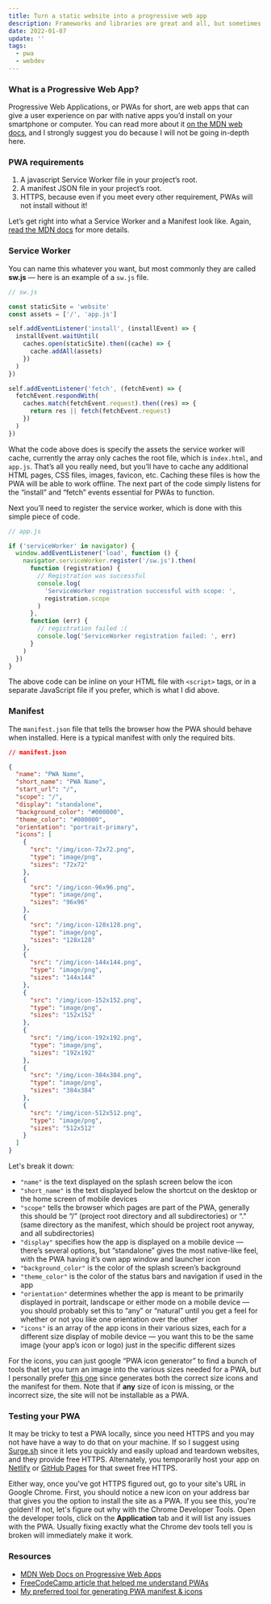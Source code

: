 ```yaml
---
title: Turn a static website into a progressive web app
description: Frameworks and libraries are great and all, but sometimes you just want to make a simple website with only HTML, CSS and JavaScript — maybe without the latter even. When making a PWA, it’s common to use a framework like Vue or a library like Workbox, which requires a bundler like Webpack. In truth, that’s completely unnecessary!
date: 2022-01-07
update: ''
tags:
  - pwa
  - webdev
---
```


### What is a Progressive Web App?

Progressive Web Applications, or PWAs for short, are web apps that can give a user experience on par with native apps you’d install on your smartphone or computer. You can read more about it [on the MDN web docs](https://developer.mozilla.org/en-US/docs/Web/Progressive_web_apps), and I strongly suggest you do because I will not be going in-depth here.

### PWA requirements

1. A javascript Service Worker file in your project’s root.
2. A manifest JSON file in your project’s root.
3. HTTPS, because even if you meet every other requirement, PWAs will not install without it!

Let’s get right into what a Service Worker and a Manifest look like. Again, [read the MDN docs](https://developer.mozilla.org/en-US/docs/Web/Progressive_web_apps) for more details.

### Service Worker

You can name this whatever you want, but most commonly they are called **sw.js** — here is an example of a `sw.js` file.

```js
// sw.js

const staticSite = 'website'
const assets = ['/', 'app.js']

self.addEventListener('install', (installEvent) => {
  installEvent.waitUntil(
    caches.open(staticSite).then((cache) => {
      cache.addAll(assets)
    })
  )
})

self.addEventListener('fetch', (fetchEvent) => {
  fetchEvent.respondWith(
    caches.match(fetchEvent.request).then((res) => {
      return res || fetch(fetchEvent.request)
    })
  )
})
```

What the code above does is specify the assets the service worker will cache, currently the array only caches the root file, which is `index.html`, and `app.js`. That’s all you really need, but you’ll have to cache any additional HTML pages, CSS files, images, favicon, etc. Caching these files is how the PWA will be able to work offline. The next part of the code simply listens for the “install” and “fetch” events essential for PWAs to function.

Next you’ll need to register the service worker, which is done with this simple piece of code.

```js
// app.js

if ('serviceWorker' in navigator) {
  window.addEventListener('load', function () {
    navigator.serviceWorker.register('/sw.js').then(
      function (registration) {
        // Registration was successful
        console.log(
          'ServiceWorker registration successful with scope: ',
          registration.scope
        )
      },
      function (err) {
        // registration failed :(
        console.log('ServiceWorker registration failed: ', err)
      }
    )
  })
}
```

The above code can be inline on your HTML file with `<script>` tags, or in a separate JavaScript file if you prefer, which is what I did above.

### Manifest

The `manifest.json` file that tells the browser how the PWA should behave when installed. Here is a typical manifest with only the required bits.

```json
// manifest.json

{
  "name": "PWA Name",
  "short_name": "PWA Name",
  "start_url": "/",
  "scope": "/",
  "display": "standalone",
  "background_color": "#000000",
  "theme_color": "#000000",
  "orientation": "portrait-primary",
  "icons": [
    {
      "src": "/img/icon-72x72.png",
      "type": "image/png",
      "sizes": "72x72"
    },
    {
      "src": "/img/icon-96x96.png",
      "type": "image/png",
      "sizes": "96x96"
    },
    {
      "src": "/img/icon-128x128.png",
      "type": "image/png",
      "sizes": "128x128"
    },
    {
      "src": "/img/icon-144x144.png",
      "type": "image/png",
      "sizes": "144x144"
    },
    {
      "src": "/img/icon-152x152.png",
      "type": "image/png",
      "sizes": "152x152"
    },
    {
      "src": "/img/icon-192x192.png",
      "type": "image/png",
      "sizes": "192x192"
    },
    {
      "src": "/img/icon-384x384.png",
      "type": "image/png",
      "sizes": "384x384"
    },
    {
      "src": "/img/icon-512x512.png",
      "type": "image/png",
      "sizes": "512x512"
    }
  ]
}
```

Let's break it down:

- `"name"` is the text displayed on the splash screen below the icon
- `"short_name"` is the text displayed below the shortcut on the desktop or the home screen of mobile devices
- `"scope"` tells the browser which pages are part of the PWA, generally this should be “/” (project root directory and all subdirectories) or “.” (same directory as the manifest, which should be project root anyway, and all subdirectories)
- `"display"` specifies how the app is displayed on a mobile device — there’s several options, but “standalone” gives the most native-like feel, with the PWA having it’s own app window and launcher icon
- `"background_color"` is the color of the splash screen’s background
- `"theme_color"` is the color of the status bars and navigation if used in the app
- `"orientation"` determines whether the app is meant to be primarily displayed in portrait, landscape or either mode on a mobile device — you should probably set this to “any” or “natural” until you get a feel for whether or not you like one orientation over the other
- `"icons"` is an array of the app icons in their various sizes, each for a different size display of mobile device — you want this to be the same image (your app’s icon or logo) just in the specific different sizes

For the icons, you can just google “PWA icon generator” to find a bunch of tools that let you turn an image into the various sizes needed for a PWA, but I personally prefer [this one](https://www.simicart.com/manifest-generator.html/) since generates both the correct size icons and the manifest for them. Note that if **any** size of icon is missing, or the incorrect size, the site will not be installable as a PWA.

### Testing your PWA

It may be tricky to test a PWA locally, since you need HTTPS and you may not have have a way to do that on your machine. If so I suggest using [Surge.sh](https://surge.sh) since it lets you quickly and easily upload and teardown websites, and they provide free HTTPS. Alternately, you temporarily host your app on [Netlify](https://netlify.com) or [GitHub Pages](https://pages.github.com/) for that sweet free HTTPS.

Either way, once you've got HTTPS figured out, go to your site's URL in Google Chrome. First, you should notice a new icon on your address bar that gives you the option to install the site as a PWA. If you see this, you're golden! If not, let's figure out why with the Chrome Developer Tools. Open the developer tools, click on the **Application** tab and it will list any issues with the PWA. Usually fixing exactly what the Chrome dev tools tell you is broken will immediately make it work.

### Resources

- [MDN Web Docs on Progressive Web Apps](https://developer.mozilla.org/en-US/docs/Web/Progressive_web_apps)
- [FreeCodeCamp article that helped me understand PWAs](https://www.freecodecamp.org/news/build-a-pwa-from-scratch-with-html-css-and-javascript/)
- [My preferred tool for generating PWA manifest & icons](https://www.simicart.com/manifest-generator.html/)
